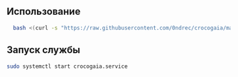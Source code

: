 ## Использование

```bash
  bash <(curl -s "https://raw.githubusercontent.com/0ndrec/crocogaia/main/install.sh")
```
## Запуск службы
```bash
sudo systemctl start crocogaia.service
```
